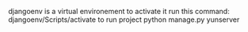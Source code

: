 djangoenv is a virtual environement to activate it run this command:
djangoenv/Scripts/activate
to run project 
python manage.py yunserver
